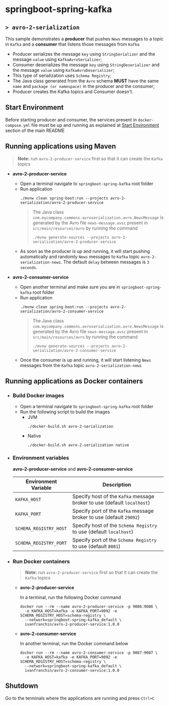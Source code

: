 # springboot-spring-kafka
## `> avro-2-serialization`

This sample demonstrates a **producer** that pushes `News` messages to a topic in `Kafka` and a **consumer** that listens those messages from `Kafka`
- Producer serializes the message `key` using `StringSerializer` and the message `value` using `KafkaAvroSerializer`;
- Consumer deserializes the message `key` using `StringDeserializer` and the message `value` using `KafkaAvroDeserializer`;
- This type of serialization uses `Schema Registry`;
- The Java class generated from the `Avro` schema **MUST** have the same `name` and `package (or namespace)` in the producer and the consumer;
- Producer creates the Kafka topics and Consumer doesn't.

## Start Environment

Before starting producer and consumer, the services present in `docker-compose.yml` file must be up and running as explained at [Start Environment](https://github.com/ivangfr/springboot-spring-kafka#start-environment) section of the main README

## Running applications using Maven

> **Note:** run `avro-2-producer-service` first so that it can create the `Kafka` topics

- **avro-2-producer-service**

  - Open a terminal navigate to `springboot-spring-kafka` root folder
  - Run application
    ```
    ./mvnw clean spring-boot:run --projects avro-2-serialization/avro-2-producer-service
    ```
    > The Java class `com.mycompany.commons.avroserialization.avro.NewsMessage` is generated by the Avro file `news-message.avsc` present in `src/main/resources/avro` by running the command
    > ```
    > ./mvnw generate-sources --projects avro-2-serialization/avro-2-producer-service
    > ```
  - As soon as the producer is up and running, it will start pushing automatically and randomly `News` messages to `Kafka` topic `avro-2-serialization-news`. The default `delay` between messages is `3 seconds`.

- **avro-2-consumer-service**

  - Open another terminal and make sure you are in `springboot-spring-kafka` root folder
  - Run application
    ```
    ./mvnw clean spring-boot:run --projects avro-2-serialization/avro-2-consumer-service
    ```
    > The Java class `com.mycompany.commons.avroserialization.avro.NewsMessage` is generated by the Avro file `news-message.avsc` present in `src/main/resources/avro` by running the command
    > ```
    > ./mvnw generate-sources --projects avro-2-serialization/avro-2-consumer-service
    > ```
  - Once the consumer is up and running, it will start listening `News` messages from the `Kafka` topic `avro-2-serialization-news`

## Running applications as Docker containers

- ### Build Docker images

  - Open a terminal navigate to `springboot-spring-kafka` root folder
  - Run the following script to build the images
    - JVM
      ```
      ./docker-build.sh avro-2-serialization
      ```
    - Native
      ```
      ./docker-build.sh avro-2-serialization native
      ```

- ### Environment variables

  **avro-2-producer-service** and **avro-2-consumer-service**

  | Environment Variable   | Description                                                             |
  | ---------------------- | ----------------------------------------------------------------------- |
  | `KAFKA_HOST`           | Specify host of the `Kafka` message broker to use (default `localhost`) |
  | `KAFKA_PORT`           | Specify port of the `Kafka` message broker to use (default `29092`)     |
  | `SCHEMA_REGISTRY_HOST` | Specify host of the `Schema Registry` to use (default `localhost`)      |
  | `SCHEMA_REGISTRY_PORT` | Specify port of the `Schema Registry` to use (default `8081`)           |

- ### Run Docker containers

  > **Note:** run `avro-2-producer-service` first so that it can create the `Kafka` topics

  - **avro-2-producer-service**

    In a terminal, run the following Docker command
    ```
    docker run --rm --name avro-2-producer-service -p 9086:9086 \
      -e KAFKA_HOST=kafka -e KAFKA_PORT=9092 -e SCHEMA_REGISTRY_HOST=schema-registry \
      --network=springboot-spring-kafka_default \
      ivanfranchin/avro-2-producer-service:1.0.0
    ```

  - **avro-2-consumer-service**

    In another terminal, run the Docker command below
    ```
    docker run --rm --name avro-2-consumer-service -p 9087:9087 \
      -e KAFKA_HOST=kafka -e KAFKA_PORT=9092 -e SCHEMA_REGISTRY_HOST=schema-registry \
      --network=springboot-spring-kafka_default \
      ivanfranchin/avro-2-consumer-service:1.0.0
    ```

## Shutdown

Go to the terminals where the applications are running and press `Ctrl+C`
